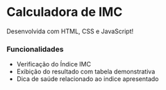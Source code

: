 # Calculadora de IMC

Desenvolvida com HTML, CSS e JavaScript!

### Funcionalidades

* Verificação do Índice IMC
* Exibição do resultado com tabela demonstrativa
* Dica de saúde relacionado ao indice apresentado
